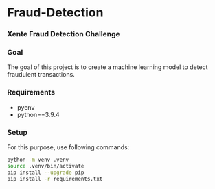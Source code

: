# Fraud-Detection

### Xente Fraud Detection Challenge

### Goal
The goal of this project is to create a machine learning model to detect fraudulent transactions.


### Requirements

- pyenv
- python==3.9.4

### Setup

For this purpose, use following commands:

```bash
python -m venv .venv
source .venv/bin/activate
pip install --upgrade pip
pip install -r requirements.txt
```
